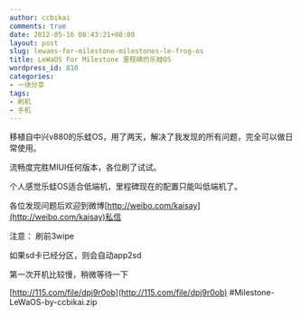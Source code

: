```yaml
---
author: ccbikai
comments: true
date: 2012-05-16 08:43:21+08:00
layout: post
slug: lewaos-for-milestone-milestones-le-frog-os
title: LeWaOS For Milestone 里程碑的乐蛙OS
wordpress_id: 810
categories:
- 一块分享
tags:
- 刷机
- 手机
---
```


移植自中兴v880的乐蛙OS，用了两天，解决了我发现的所有问题，完全可以做日常使用。

流畅度完胜MIUI任何版本，各位刷了试试。

个人感觉乐蛙OS适合低端机，里程碑现在的配置只能叫低端机了。<!-- more -->

各位发现问题后欢迎到微博[http://weibo.com/kaisay](http://weibo.com/kaisay)私信

注意：
刷前3wipe

如果sd卡已经分区，则会自动app2sd

第一次开机比较慢，稍微等待一下

[http://115.com/file/dpj9r0ob](http://115.com/file/dpj9r0ob) #Milestone-LeWaOS-by-ccbikai.zip
